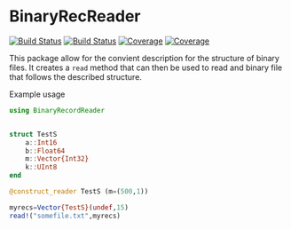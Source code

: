 # BinaryRecReader

[![Build Status](https://travis-ci.com/mbeltagy/BinaryRecReader.jl.svg?branch=master)](https://travis-ci.com/mbeltagy/BinaryRecReader.jl)
[![Build Status](https://ci.appveyor.com/api/projects/status/github/mbeltagy/BinaryRecReader.jl?svg=true)](https://ci.appveyor.com/project/mbeltagy/BinaryRecReader-jl)
[![Coverage](https://codecov.io/gh/mbeltagy/BinaryRecReader.jl/branch/master/graph/badge.svg)](https://codecov.io/gh/mbeltagy/BinaryRecReader.jl)
[![Coverage](https://coveralls.io/repos/github/mbeltagy/BinaryRecReader.jl/badge.svg?branch=master)](https://coveralls.io/github/mbeltagy/BinaryRecReader.jl?branch=master)

This package allow for the convient description for the structure of binary files. It creates a `read` method that can then be used to read and binary file that follows the described structure. 

Example usage 
```julia
using BinaryRecordReader


struct TestS
    a::Int16
    b::Float64
    m::Vector{Int32}
    k::UInt8 
end

@construct_reader TestS (m=(500,1)) 

myrecs=Vector{TestS}(undef,15)
read!("somefile.txt",myrecs)
```
